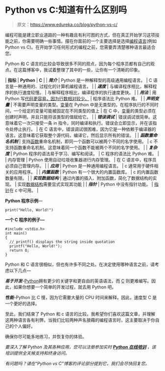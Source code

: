# Python vs C:知道有什么区别吗

> 原文：<https://www.edureka.co/blog/python-vs-c/>

编程可能是建立职业道路的一种有趣且有利可图的方式，但在真正开始学习这项技能之前，你需要明确一些事情。摆在你面前的一个主要选择是选择[编程语言](https://www.edureka.co/blog/top-10-programming-languages/)(例如 Python vs C)。在开始学习任何形式的编程之前，您需要弄清楚哪种语言最适合您。

Python 和 C 语言的比较会导致很多不同的观点，因为每个程序员都有自己的观点。在这篇博客中，我试着整理了其中的一些，让你有一个清晰的印象。

| **指标** | **Python** | **C** |
| ***简介*** | Python 是一种解释型的高级通用编程语言。 | C 语言是一种通用的、过程化的计算机编程语言。 |
| ***速度*** | 与编译程序相比，解释程序的执行速度较慢。 | 与解释程序相比，编译程序的执行速度更快。 |
| ***用法*** | 用 Python 写[代码更容易，因为行数相对较少。](https://www.edureka.co/blog/print-in-python/) | 程序语法比 Python 难。 |
| ***声明变量*** | 不需要声明变量的类型。[变量](https://www.edureka.co/blog/variables-and-data-types-in-python/)在 Python 中是无类型的。在程序执行的不同时间，一个给定的变量可能被固定在不同类型的值上 | 在 C 中，[变量](https://www.edureka.co/blog/static-variable-in-c/)的类型必须在创建时声明，并且只能将该类型的值赋给它。 |
| ***错误调试*** | 错误调试很简单。这意味着它一次只接受一条 in 指令，同时编译和执行。错误会立即显示，并在该指令处停止执行。 | 在 C 语言中，错误调试很困难，因为它是一种依赖于编译器的语言。这意味着它获取整个源代码，编译它，然后显示所有的错误。 |
| ***函数重命名机制*** | 支持[函数](https://www.edureka.co/blog/python-functions)重命名机制，即同一个函数可以被两个不同的名字使用。 | c 不支持函数重命名机制。这意味着同一个函数不能被两个不同的名字使用。 |
| ***复杂度*** | Python 程序的语法易于学习、编写和阅读。 | C 程序的语法比 Python 难。 |
| 内存管理 | Python 使用自动垃圾收集器进行内存管理。 | 在 C 语言中，程序员必须自己管理内存。 |
| ***应用*** | Python 是一种通用编程语言。 | c 通常用于硬件相关的应用程序。 |
| ***内置函数*** | Python 有一个很大的内置函数库。 | c 的内置函数数量有限。 |
| ***实现数据结构*** | 通过内置的插入、附加函数，简化了数据结构的实现。 | 实现[数据结构](https://www.edureka.co/blog/c-data-structures/)需要显式实现其功能 |
| ***指针*** | Python 中没有指针功能。 | [指针](https://www.edureka.co/blog/pointers-in-c/)在 c 中可用。 |

**Python 程序示例**—

```
print("Hello, World!")
```

**一个 C 程序的例子—**

```
#include <stdio.h>
int main()
{
  // printf() displays the string inside quotation
  printf("Hello, World!");
  return 0;
}
```

Python 和 C 语言很相似，但也有许多不同之处。在决定使用哪种语言之前，请考虑以下几点—

***易于开发***–[Python](https://www.edureka.co/blog/python-programming-language)拥有更少的关键字和更自由的英语语法，而 [C](https://www.edureka.co/blog/c-programming-tutorial/) 则更难编写。因此，如果你想要一个简单的开发过程，就去用 Python 吧。

***性能***–Python 比 C 慢，因为它需要大量的 CPU 时间来解释。因此，速度型 C 是一个更好的选择。

至此，我们结束了 Python 和 c 语言的比较。我希望你们喜欢这篇文章，并理解这两种语言各有利弊。当我们比较两种声名狼藉的编程语言时，这主要取决于你自己的个人偏好。

确保你尽可能多地练习，并恢复你的体验。

*要深入了解 Python 及其各种应用，您可以注册参加实时 **[Python 在线培训](https://www.edureka.co/python-programming-certification-training)** ，该培训提供全天候支持和终身访问。*

*有问题吗？请在“Python vs C”博客的评论部分提到它，我们会尽快回复您。*